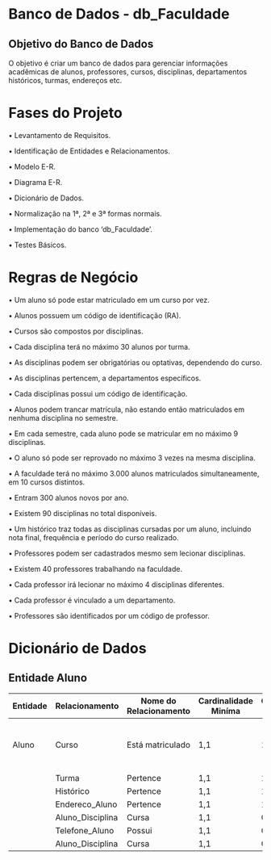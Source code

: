 # Banco de Dados - db_Faculdade

## Objetivo do Banco de Dados
O objetivo é criar um banco de dados para gerenciar informações acadêmicas de alunos, professores, cursos, disciplinas, departamentos históricos, turmas, endereços etc.


# Fases do Projeto 

• Levantamento de Requisitos.

• Identificação de Entidades e Relacionamentos.

• Modelo E-R.

• Diagrama E-R.

• Dicionário de Dados.

• Normalização na 1ª, 2ª e 3ª formas normais.

• Implementação do banco ‘db_Faculdade’.

• Testes Básicos.

# Regras de Negócio

• Um aluno só pode estar matriculado em um curso por vez.

• Alunos possuem um código de identificação (RA).

• Cursos são compostos por disciplinas.

• Cada disciplina terá no máximo 30 alunos por turma.

• As disciplinas podem ser obrigatórias ou optativas, dependendo do curso.

• As disciplinas pertencem, a departamentos específicos.

• Cada disciplinas possui um código de identificação.

• Alunos podem trancar matrícula, não estando então matriculados em nenhuma disciplina no semestre.

• Em cada semestre, cada aluno pode se matricular em no máximo 9 disciplinas.

• O aluno só pode ser reprovado no máximo 3 vezes na mesma disciplina.

• A faculdade terá no máximo 3.000 alunos matriculados simultaneamente, em 10 cursos distintos.

• Entram 300 alunos novos por ano.

• Existem 90 disciplinas no total disponíveis.

• Um histórico traz todas as disciplinas cursadas por um aluno, incluindo nota final, frequência e período do curso realizado.

• Professores podem ser cadastrados mesmo sem lecionar disciplinas.

• Existem 40 professores trabalhando na faculdade.

• Cada professor irá lecionar no máximo 4 disciplinas diferentes.

• Cada professor é vinculado a um departamento.

• Professores são identificados por um código de professor.

# Dicionário de Dados


## Entidade Aluno

| Entidade | Relacionamento   | Nome do Relacionamento | Cardinalidade Miníma | Cardinalidade Máxima | Descrição                                            |
|----------|------------------|------------------------|----------------------|----------------------|------------------------------------------------------|
| Aluno	   | Curso	          | Está matriculado       | 1,1                  | 1,n                  | Tabela para cadastro de informações sobre os alunos  |
|          | Turma            | Pertence               | 1,1                  | 1,n	                 |                                                      |
|          | Histórico        | Pertence               | 1,1                  | 1,1	                 |                                                      |
|          | Endereco_Aluno   | Pertence               | 1,1                  | 1,n	                 |                                                      |
|          | Aluno_Disciplina | Cursa                  | 1,1                  | 0,n                  |                                                      |	
|          | Telefone_Aluno   | Possui                 | 1,1                  | 0,n                  |                                                      |	
|          | Aluno_Disciplina | Cursa                  | 1,1                  | 0,n	                 |                                                      |

